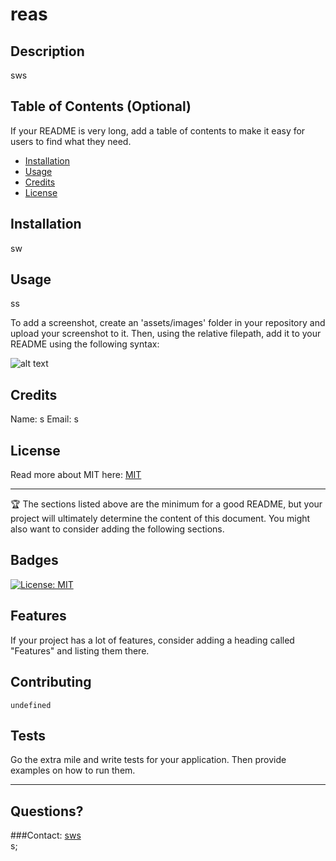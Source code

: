 # reas
  
 ## Description 
   sws
  

  
## Table of Contents (Optional)
  
If your README is very long, add a table of contents to make it easy for users to find what they need.
  
  * [Installation](#installation)
  * [Usage](#usage)
  * [Credits](#credits)
  * [License](#license)
  
  
  ## Installation
  sw

  
  
  ## Usage 
  ss

  To add a screenshot, create an 'assets/images' folder in your repository and upload your screenshot to it.
  Then, using the relative filepath, add it to your README using the following syntax:
  
  ![alt text](assets/images/screenshot.png)


  ## Credits
   
  Name: s Email: s


  
  ## License
  Read more about MIT here:
  [MIT](https://opensource.org/licenses/MIT)
  
  
  ---
  
  🏆 The sections listed above are the minimum for a good README, but your project will ultimately determine the content of this document. You might also want to consider adding the following sections.
  
  ## Badges
  [![License: MIT](https://img.shields.io/badge/License-MIT-yellow.svg)](https://opensource.org/licenses/MIT)
 

  
  ## Features
  
  If your project has a lot of features, consider adding a heading called "Features" and listing them there.
  
  ## Contributing
    undefined
   
  
  ## Tests
  
  Go the extra mile and write tests for your application. Then provide examples on how to run them.
  
  ---
  ## Questions?
  ###Contact: 
  [sws](https://github.com/sws)  
  s;
 

